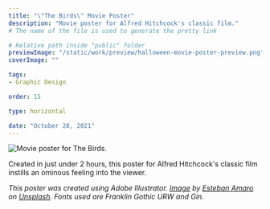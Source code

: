 ```yaml
---
title: "\"The Birds\" Movie Poster"
description: "Movie poster for Alfred Hitchcock's classic film."
# The name of the file is used to generate the pretty link

# Relative path inside "public" folder
previewImage: "/static/work/preview/halloween-movie-poster-preview.png"
coverImage: ""

tags:
- Graphic Design

order: 15

type: horizontal

date: "October 28, 2021"
---
```


![Movie poster for The Birds.](/static/work/halloween-movie-poster/Chen_Brendan_Halloween.png)

Created in just under 2 hours, this poster for Alfred Hitchcock's classic film instills an ominous feeling into the viewer.

*This poster was created using Adobe Illustrator. [Image](https://unsplash.com/photos/hy8y0Wp_Lp0) by [Esteban Amaro](https://unsplash.com/@estebanamaro) on [Unsplash](https://unsplash.com). Fonts used are Franklin Gothic URW and Gin.*

